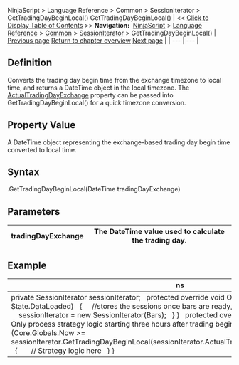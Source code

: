 ﻿
NinjaScript > Language Reference > Common > SessionIterator > GetTradingDayBeginLocal()
GetTradingDayBeginLocal()
| << [Click to Display Table of Contents](gettradingdaybeginlocal.md) >> **Navigation:**     [NinjaScript](ninjascript-1.md) > [Language Reference](language_reference_wip-1.md) > [Common](common-1.md) > [SessionIterator](sessioniterator-1.md) > GetTradingDayBeginLocal() | [Previous page](gettradingday-1.md) [Return to chapter overview](sessioniterator-1.md) [Next page](gettradingdayendlocal-1.md) |
| --- | --- |
## Definition
Converts the trading day begin time from the exchange timezone to local time, and returns a DateTime object in the local timezone. The [ActualTradingDayExchange](actualtradingdayexchange-1.md) property can be passed into GetTradingDayBeginLocal() for a quick timezone conversion.
 
## Property Value
A DateTime object representing the exchange-based trading day begin time converted to local time.
 
## Syntax
<SessionIterator>.GetTradingDayBeginLocal(DateTime tradingDayExchange)
## 
## Parameters
| tradingDayExchange | The DateTime value used to calculate the trading day. |
| --- | --- |

## 
## Example
| ns |
| --- |
| private SessionIterator sessionIterator;   protected override void OnStateChange() {    if (State == State.DataLoaded)    {      //stores the sessions once bars are ready, but before OnBarUpdate is called      sessionIterator = new SessionIterator(Bars);    } }   protected override void OnBarUpdate() {    // Only process strategy logic starting three hours after trading begins at the exchange    if (Core.Globals.Now >= sessionIterator.GetTradingDayBeginLocal(sessionIterator.ActualTradingDayExchange).AddHours(3))    {        // Strategy logic here    } } |
